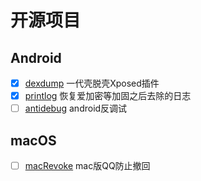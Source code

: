 # 开源项目

## Android

- [x] [dexdump](https://github.com/smartdone/dexdump) 一代壳脱壳Xposed插件
- [x] [printlog](https://github.com/smartdone/printlog) 恢复爱加密等加固之后去除的日志
- [ ] [antidebug](https://github.com/smartdone/antidebug) android反调试

## macOS

- [ ] [macRevoke](https://github.com/smartdone/macRevoke) mac版QQ防止撤回